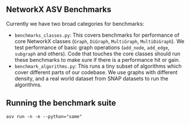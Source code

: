 ## NetworkX ASV Benchmarks

Currently we have two broad categories for benchmarks:

- `benchmarks_classes.py`: This covers benchmarks for performance of core
  NetworkX classes (`Graph`, `DiGraph`, `MultiGraph`, `MultiDiGraph`).
  We test performance of basic graph operations (`add_node`, `add_edge`, `subgraph`
  and others). Code that touches the core classes should run these benchmarks
  to make sure if there is a performance hit or gain.
- `benchmark_algorithms.py`: This runs a tiny subset of algorithms which cover
  different parts of our codebase. We use graphs with different density, and a
  real world dataset from SNAP datasets to run the algorithms.

## Running the benchmark suite

```
asv run -n -e --python="same"
```
